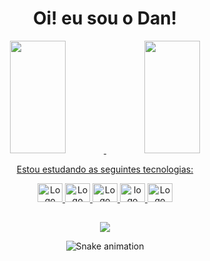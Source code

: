 <div align="center">
  <h1> Oi! eu sou o Dan! </h1>
</div>

<div align="center">
  <a href="https://github.com/Nulo0">
  <img height="180em" width="42%" src="https://github-readme-stats.vercel.app/api?username=Nulo0&show_icons=true&theme=tokyonight"/>
  <img height="180em" width="42%" src="https://github-readme-stats.vercel.app/api/top-langs/?username=Nulo0&layout=compact&theme=tokyonight"/>
    
</div>
  
  
<div align="center"> 
  <p>Estou estudando as seguintes tecnologias:</p>
   <img src="https://cdn.jsdelivr.net/gh/devicons/devicon/icons/python/python-original.svg" height="30" width="40" alt="Logo Python"/> 
   <img src="https://cdn.jsdelivr.net/gh/devicons/devicon/icons/django/django-plain.svg" height="30" width="40" alt="Logo Django"/>
   <img src="https://i.imgur.com/arXpUtu.png" height="30" width="40" alt="Logo Gunicorn">
   <img src="https://cdn.jsdelivr.net/gh/devicons/devicon/icons/nginx/nginx-original.svg"  height="30" width="40" alt="logo Nginx" />
   <img src="https://cdn.jsdelivr.net/gh/devicons/devicon/icons/postgresql/postgresql-original.svg" height="30" width="40" alt="Logo Postgresql"/>
</div>
  
  ##


<div align="center">
  <a href="https://www.linkedin.com/in/daniel-pedro-837b80218/" target="_blank"><img src="https://img.shields.io/badge/LinkedIn-0077B5?style=for-the-badge&logo=linkedin&logoColor=white" target="_blank"></a>
  
  ![Snake animation](https://github.com/Nulo0/Nulo0/blob/output/github-contribution-grid-snake.svg)
</div>
